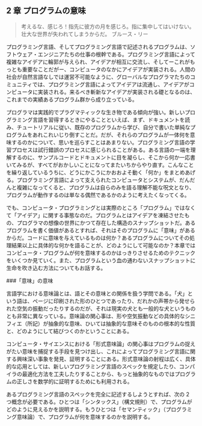 ## 2 章 プログラムの意味

> 考えるな、感じろ！指先に彼方の月を感じろ。指に集中してはいけない。壮大な世界が失われてしまうからだ。
> ブルース・リー

プログラミング言語、そしてプログラミング言語で記述されるプログラムは、ソフトウェア・エンジニアたちの仕事の根幹である。プログラミング言語によって複雑なアイデアに輪郭が与えられ、アイデアが相互に交流し、そしてーこれがもっとも重要なことだがー、コンピュータのなかにアイデアが実装される。人間の社会が自然言語なしでは運営不可能なように、グローバルなプログラマたちのコミュニティでは、プログラミング言語によってアイデアは流通し、アイデアがコンピュータに実装される。来るべき斬新なアイデアが実装される礎となるのは、これまでの実績あるプログラム群から成り立っている。

プログラマは実践的でプラグマティックな生き物である傾向が強い。新しいプログラミング言語を習得するときにやることといえば、まず、ドキュメントを読み、チュートリアルに従い、既存のプログラムから学び、自分で書いた単純なプログラムをあれこれいじり倒すことだ。だが、それらのプログラムが一体何を意味するのかについて、思いを巡らすことはあまりない。プログラミング言語の学習プロセスは試行錯誤のプロセスに感じられることがある。ある言語の一端を理解するのに、サンプルコードとドキュメントに目を凝らし、そこから何か一応書いてみるが、すべてがおかしいことになってまたいちからやり直す。こんなことを繰り返しているうちに、どうにかこうにかおおよそ動く「何か」をまとめあげる。プログラミング言語によって支えられたコンピュータとシステムが、だんだんと複雑になってくると、プログラムは自らのみを語る理解不能な呪文となり、プログラムが動作するのは単なる偶然であるかのように考えたくなってくる。

でも、コンピュータ・プログラミングとは実際のところ「プログラム」ではなくて「アイデア」に関する事態なのだ。プログラムとはアイデアを凍結させたもの、プログラマの想像の世界にかつて存在した構造のスナップショットだ。あるプログラムを書く価値があるとすれば、それはそのプログラムに「意味」があるからだ。コードに意味を与えているものは何か？あるプログラムについてその処理結果以上に具体的な何かを語ることが、どのようにして可能なのか？本章ではコンピュータ・プログラムが何を意味するのかはっきりさせるためのテクニックをいくつか見ていく。また、プログラムという血の通わないスナップショットに生命を吹き込む方法についてもお話する。

###「意味」の意味

言語学における意味論とは、語とその意味との関係を扱う学問である。「犬」という語は、ページに印刷された形のひとつであったり、だれかの声帯から発せられた空気の振動だったりするのだが、それは現実の犬とも一般的な犬というものとも非常に異なっている。意味論の関心事は、形や空気振動などの具体的なシニフィエ（所記）が抽象的な意味、ひいては抽象的な意味そのものの根本的な性質と、どのようにして結びつくのかということにある。

コンピュータ・サイエンスにおける「形式意味論」の関心事はプログラムの捉えがたい意味を捕捉する手段を見つけ出し、これによってプログラミング言語に関する興味深い事象を発見、証明することにある。形式意味論の射程は広く、具体的な応用としては、新しいプログラミング言語のスペックを規定したり、コンパイラの最適化方法を工夫したりすることから、もっと抽象的なものではプログラムの正しさを数学的に証明するためにも利用される。

あるプログラミング言語のスペックを完全に記述するしようとすれば、次の 2 つ概念が必要である。ひとつは「シンタックス」（構文規則）で、プログラムがどのように見えるかを説明する。もうひとつは「セマンティック」（プログラミング意味論）で、プログラムが何を意味するのかを説明する。
